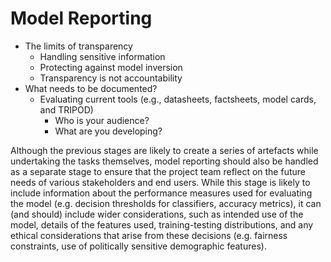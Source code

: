 # Model Reporting

- The limits of transparency
  - Handling sensitive information
  - Protecting against model inversion
  - Transparency is not accountability
- What needs to be documented?
  - Evaluating current tools (e.g., datasheets, factsheets, model cards, and TRIPOD)
    - Who is your audience?
    - What are you developing?

Although the previous stages are likely to create a series of artefacts while undertaking the tasks themselves, model reporting should also be handled as a separate stage to ensure that the project team reflect on the future needs of various stakeholders and end users. While this stage is likely to include information about the performance measures used for evaluating the model (e.g. decision thresholds for classifiers, accuracy metrics), it can (and should) include wider considerations, such as intended use of the model, details of the features used, training-testing distributions, and any ethical considerations that arise from these decisions (e.g. fairness constraints, use of politically sensitive demographic features).
